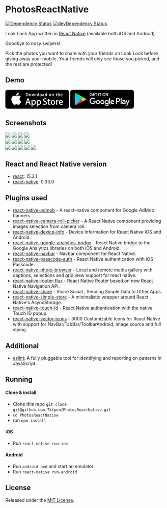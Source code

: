 # PhotosReactNative

[![Dependency Status](https://david-dm.org/7kfpun/PhotosReactNative.svg)](https://david-dm.org/7kfpun/PhotosReactNative) [![devDependency Status](https://david-dm.org/7kfpun/PhotosReactNative/dev-status.svg)](https://david-dm.org/7kfpun/PhotosReactNative?type=dev)

Look Lock App written in [React Native](https://github.com/facebook/react-native) (available both iOS and Android).

Goodbye to nosy swipers!  

Pick the photos you want to share with your friends on Look Lock before giving away your mobile. Your friends will only see those you picked, and the rest are protected!

## Demo

[![App Store Button](assets/app-store.png "App Store Button")](https://itunes.apple.com/us/app/look-lock-show-photos-without/id1151863742)
[![Play Store Button](assets/google-play.png "Google Play Button")](https://play.google.com/store/apps/details?id=com.kfpun.photos)

## Screenshots

<img src="https://raw.github.com/7kfpun/PhotosReactNative/master/assets/screenshots/screenshotIPhone0.png" width="200">
<img src="https://raw.github.com/7kfpun/PhotosReactNative/master/assets/screenshots/screenshotIPhone1.png" width="200">
<img src="https://raw.github.com/7kfpun/PhotosReactNative/master/assets/screenshots/screenshotIPhone2.png" width="200">
<img src="https://raw.github.com/7kfpun/PhotosReactNative/master/assets/screenshots/screenshotIPhone3.png" width="200">
<br />

<img src="https://raw.github.com/7kfpun/PhotosReactNative/master/assets/screenshots/screenshotIPad0.png" width="200">
<img src="https://raw.github.com/7kfpun/PhotosReactNative/master/assets/screenshots/screenshotIPad1.png" width="200">
<img src="https://raw.github.com/7kfpun/PhotosReactNative/master/assets/screenshots/screenshotIPad2.png" width="200">
<img src="https://raw.github.com/7kfpun/PhotosReactNative/master/assets/screenshots/screenshotIPad3.png" width="200">
<br />

<img src="https://raw.github.com/7kfpun/PhotosReactNative/master/assets/screenshots/screenshotAndroid0.png" width="200">
<img src="https://raw.github.com/7kfpun/PhotosReactNative/master/assets/screenshots/screenshotAndroid1.png" width="200">
<img src="https://raw.github.com/7kfpun/PhotosReactNative/master/assets/screenshots/screenshotAndroid2.png" width="200">
<img src="https://raw.github.com/7kfpun/PhotosReactNative/master/assets/screenshots/screenshotAndroid3.png" width="200">
<img src="https://raw.github.com/7kfpun/PhotosReactNative/master/assets/screenshots/screenshotAndroid4.png" width="200">

## React and React Native version

* [react](https://github.com/facebook/react): 15.3.1
* [react-native](https://github.com/facebook/react-native): 0.33.0

## Plugins used

* [react-native-admob](https://github.com/sbugert/react-native-admob) - A react-native component for Google AdMob banners.
* [react-native-camera-roll-picker](https://github.com/jeanpan/react-native-camera-roll-picker) - A React Native component providing images selection from camera roll.
* [react-native-device-info](https://github.com/rebeccahughes/react-native-device-info) - Device Information for React Native iOS and Android.
* [react-native-google-analytics-bridge](https://github.com/idehub/react-native-google-analytics-bridge) - React Native bridge to the Google Analytics libraries on both iOS and Android.
* [react-native-navbar](https://github.com/Kureev/react-native-navbar) - Navbar component for React Native.
* [react-native-passcode-auth](https://github.com/naoufal/react-native-passcode-auth) - React Native authentication with iOS Passcode.
* [react-native-photo-browser](https://github.com/halilb/react-native-photo-browser) - Local and remote media gallery with captions, selections and grid view support for react native.
* [react-native-router-flux](https://github.com/aksonov/react-native-router-flux) - React Native Router based on new React Native Navigation API.
* [react-native-share](https://github.com/EstebanFuentealba/react-native-share) - Share Social , Sending Simple Data to Other Apps.
* [react-native-simple-store](https://github.com/jasonmerino/react-native-simple-store) - A minimalistic wrapper around React Native's AsyncStorage.
* [react-native-touch-id](https://github.com/naoufal/react-native-touch-id) - React Native authentication with the native Touch ID popup.
* [react-native-vector-icons](https://github.com/oblador/react-native-vector-icons) - 3000 Customizable Icons for React Native with support for NavBar/TabBar/ToolbarAndroid, image source and full stying.

## Additional

* [eslint](https://github.com/eslint/eslint): A fully pluggable tool for identifying and reporting on patterns in JavaScript.

## Running

#### Clone & install

* Clone this repo `git clone git@github.com:7kfpun/PhotosReactNative.git`
* `cd PhotosReactNative`
* run `npm install`

#### iOS

* Run `react-native run-ios`

#### Android

* Run `android avd` and start an emulator
* Run `react-native run-android`

## License

Released under the [MIT License](http://opensource.org/licenses/MIT).
